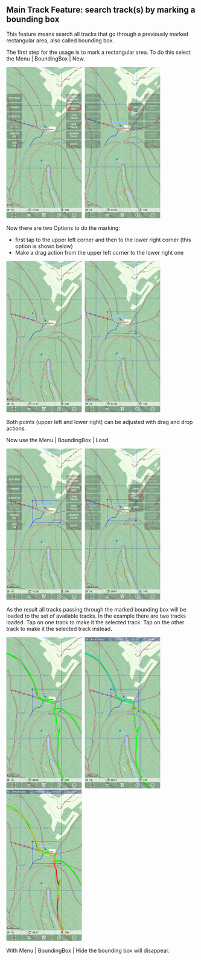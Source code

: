 ## Main Track Feature: search track(s) by marking a bounding box 

This feature means search all tracks that go through a previously marked rectangular area, also called bounding box.

The first step for the usage is to mark a rectangular area. To do this select the Menu | BoundingBox | New.

<img src="./MarkBox1.png" width="200" />&nbsp;
<img src="./MarkBox2.png" width="200" />&nbsp;

Now there are two Options to do the marking:
- first tap to the upper left corner and then to the lower right corner (this option is shown below)
- Make a drag action from the upper left corner to the lower right one

<img src="./Box1.png" width="200" />&nbsp;
<img src="./Box2.png" width="200" />&nbsp;

Both points (upper left and lower right) can be adjusted with drag and drop actions.

Now use the Menu | BoundingBox | Load

<img src="./LoadBox1.png" width="200" />&nbsp;
<img src="./LoadBox2.png" width="200" />&nbsp;

As the result all tracks passing through the marked bounding box will be loaded to the set of available tracks.
In the example there are two tracks loaded. Tap on one track to make it the selected track. Tap on the other
track to make it the selected track instead. 

<img src="./LoadedBox2.png" width="200" />&nbsp;
<img src="./LoadedBox3.png" width="200" />&nbsp;
<img src="./LoadedBox4.png" width="200" />&nbsp;
 
With Menu | BoundingBox | Hide the bounding box will disappear.
